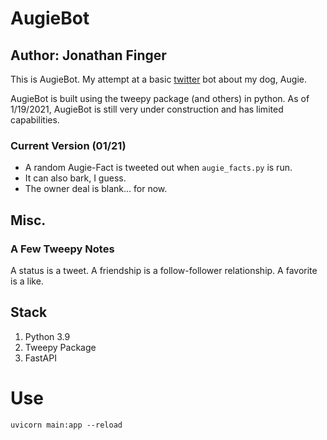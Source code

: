 # AugieBot
## Author: Jonathan Finger
This is AugieBot. My attempt at a basic [twitter](https://twitter.com/AugietheDog) bot about my dog, Augie.

AugieBot is built using the tweepy package (and others) in python. As of 1/19/2021, AugieBot is still very under construction and has limited capabilities.

### __Current Version (01/21)__
+ A random Augie-Fact is tweeted out when `augie_facts.py` is run. 
+ It can also bark, I guess.
+ The owner deal is blank... for now.


## Misc.
### A Few Tweepy Notes
A status is a tweet.
A friendship is a follow-follower relationship.
A favorite is a like.



## Stack
1. Python 3.9
2. Tweepy Package
3. FastAPI

# Use
`uvicorn main:app --reload`